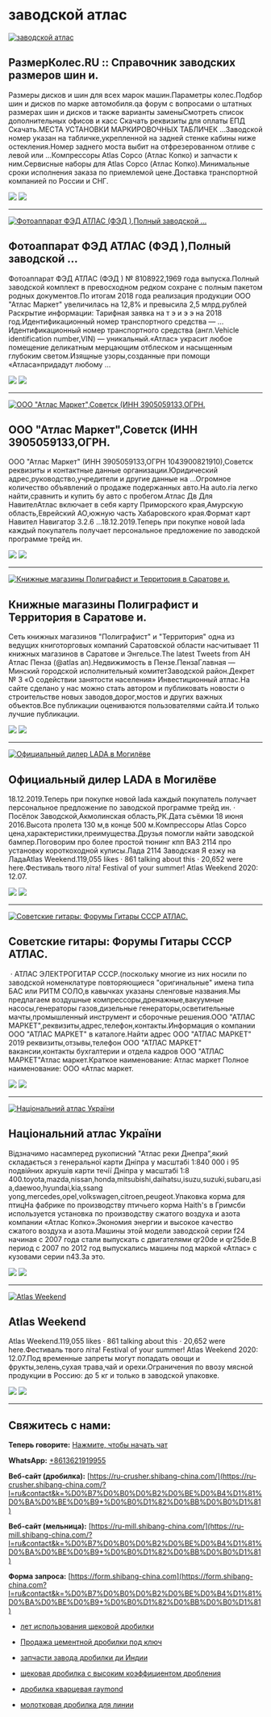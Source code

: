 # заводской атлас

<a href="https://swt.shibang-china.com/?l=ru&img&k=%D0%B7%D0%B0%D0%B2%D0%BE%D0%B4%D1%81%D0%BA%D0%BE%D0%B9+%D0%B0%D1%82%D0%BB%D0%B0%D1%81" target="_blank">![заводской атлас](http://static.shibang-china.com/all-800x300/1444.jpg)</a>

## РазмерКолес.RU :: Справочник заводских размеров шин и.
Размеры дисков и шин для всех марок машин.Параметры колес.Подбор шин и дисков по марке автомобиля.qa форум с вопросами о штатных размерах шин и дисков и также варианты заменыСмотреть список дополнительных офисов и касс Скачать реквизиты для оплаты ЕПД Скачать.МЕСТА УСТАНОВКИ МАРКИРОВОЧНЫХ ТАБЛИЧЕК …Заводской номер указан на табличке,укрепленной на задней стенке кабины ниже остекления.Номер заднего моста выбит на отфрезерованном отливе с левой или …Компрессоры Atlas Copco (Атлас Копко) и запчасти к ним.Сервисные наборы для Atlas Copco (Атлас Копко).Минимальные сроки исполнения заказа по приемлемой цене.Доставка транспортной компанией по России и СНГ.


<a href="https://whatsapp.shibangsoft.com/WhatsApp.php" target="_blank" title="WhatsApp">![](http://static.shibang-china.com/icon/whatsapp.png)</a> <a href="https://swt.shibang-china.com/?l=ru&icon&k=%D0%B7%D0%B0%D0%B2%D0%BE%D0%B4%D1%81%D0%BA%D0%BE%D0%B9+%D0%B0%D1%82%D0%BB%D0%B0%D1%81" target="_blank">![](http://static.shibang-china.com/icon/chat-ru.png)</a>

---

<a href="https://swt.shibang-china.com/?l=ru&img&k=%D0%B7%D0%B0%D0%B2%D0%BE%D0%B4%D1%81%D0%BA%D0%BE%D0%B9+%D0%B0%D1%82%D0%BB%D0%B0%D1%81" target="_blank">![Фотоаппарат ФЭД АТЛАС (ФЭД ),Полный заводской …](http://static.shibang-china.com/all-800x300/918.jpg)</a>

## Фотоаппарат ФЭД АТЛАС (ФЭД ),Полный заводской …
Фотоаппарат ФЭД АТЛАС (ФЭД ) № 8108922,1969 года выпуска.Полный заводской комплект в превосходном редком сохране с полным пакетом родных документов.По итогам 2018 года реализация продукции ООО &quot;Атлас Маркет&quot; увеличилась на 12,8% и превысила 2,5 млрд.рублей Раскрытие информации: Тарифная заявка на т э и э э на 2018 год.Идентификационный номер транспортного средства — …Идентификационный номер транспортного средства (англ.Vehicle identification number,VIN) — уникальный.&#171;Атлас&#187; украсит любое помещение деликатным мерцающим отблеском и насыщенным глубоким светом.Изящные узоры,созданные при помощи &#171;Атласа&#187;придадут любому …


<a href="https://whatsapp.shibangsoft.com/WhatsApp.php" target="_blank" title="WhatsApp">![](http://static.shibang-china.com/icon/whatsapp.png)</a> <a href="https://swt.shibang-china.com/?l=ru&icon&k=%D0%B7%D0%B0%D0%B2%D0%BE%D0%B4%D1%81%D0%BA%D0%BE%D0%B9+%D0%B0%D1%82%D0%BB%D0%B0%D1%81" target="_blank">![](http://static.shibang-china.com/icon/chat-ru.png)</a>

---

<a href="https://swt.shibang-china.com/?l=ru&img&k=%D0%B7%D0%B0%D0%B2%D0%BE%D0%B4%D1%81%D0%BA%D0%BE%D0%B9+%D0%B0%D1%82%D0%BB%D0%B0%D1%81" target="_blank">![ООО &quot;Атлас Маркет&quot;,Советск (ИНН 3905059133,ОГРН.](http://static.shibang-china.com/all-800x300/75.jpg)</a>

## ООО &quot;Атлас Маркет&quot;,Советск (ИНН 3905059133,ОГРН.
ООО &quot;Атлас Маркет&quot; (ИНН 3905059133,ОГРН 1043900821910),Советск реквизиты и контактные данные организации.Юридический адрес,руководство,учредители и другие данные на …Огромное количество объявлений о продаже подержанных авто.На auto.ria легко найти,сравнить и купить бу авто с пробегом.Атлас Дв Для НавителАтлас включает в себя карту Приморского края,Амурскую область,Еврейский АО,южную часть Хабаровского края.Формат карт Навител Навигатор 3.2.6 …18.12.2019.Теперь при покупке новой lada каждый покупатель получает персональное предложение по заводской программе трейд ин.


<a href="https://whatsapp.shibangsoft.com/WhatsApp.php" target="_blank" title="WhatsApp">![](http://static.shibang-china.com/icon/whatsapp.png)</a> <a href="https://swt.shibang-china.com/?l=ru&icon&k=%D0%B7%D0%B0%D0%B2%D0%BE%D0%B4%D1%81%D0%BA%D0%BE%D0%B9+%D0%B0%D1%82%D0%BB%D0%B0%D1%81" target="_blank">![](http://static.shibang-china.com/icon/chat-ru.png)</a>

---

<a href="https://swt.shibang-china.com/?l=ru&img&k=%D0%B7%D0%B0%D0%B2%D0%BE%D0%B4%D1%81%D0%BA%D0%BE%D0%B9+%D0%B0%D1%82%D0%BB%D0%B0%D1%81" target="_blank">![Книжные магазины Полиграфист и Территория в Саратове и.](http://static.shibang-china.com/all-800x300/789.jpg)</a>

## Книжные магазины Полиграфист и Территория в Саратове и.
Сеть книжных магазинов &quot;Полиграфист&quot; и &quot;Территория&quot; одна из ведущих книготорговых компаний Саратовской области насчитывает 11 книжных магазинов в Саратове и Энгельсе.The latest Tweets from АН Атлас Пенза (@atlas an).Недвижимость в Пензе.ПензаГлавная — Минский городской исполнительный комитетЗаводской район.Декрет № 3 &#171;О содействии занятости населения&#187; Инвестиционный атлас.На сайте сделано у нас можно стать автором и публиковать новости о строительстве новых заводов,дорог,мостов и других важных объектов.Все публикации оцениваются пользователями сайта.И только лучшие публикации.


<a href="https://whatsapp.shibangsoft.com/WhatsApp.php" target="_blank" title="WhatsApp">![](http://static.shibang-china.com/icon/whatsapp.png)</a> <a href="https://swt.shibang-china.com/?l=ru&icon&k=%D0%B7%D0%B0%D0%B2%D0%BE%D0%B4%D1%81%D0%BA%D0%BE%D0%B9+%D0%B0%D1%82%D0%BB%D0%B0%D1%81" target="_blank">![](http://static.shibang-china.com/icon/chat-ru.png)</a>

---

<a href="https://swt.shibang-china.com/?l=ru&img&k=%D0%B7%D0%B0%D0%B2%D0%BE%D0%B4%D1%81%D0%BA%D0%BE%D0%B9+%D0%B0%D1%82%D0%BB%D0%B0%D1%81" target="_blank">![Официальный дилер LADA в Могилёве](http://static.shibang-china.com/all-800x300/1099.jpg)</a>

## Официальный дилер LADA в Могилёве
18.12.2019.Теперь при покупке новой lada каждый покупатель получает персональное предложение по заводской программе трейд ин.&nbsp;&#0183;&#32;Посёлок Заводской,Акмолинская область,РК.Дата съёмки 18 июня 2016.Высота пролета 130 м,в конце 500 м.Компрессоры Atlas Copco цена,характеристики,преимущества.Друзья помогли найти заводской бампер.Поговорим про более простой тюнинг кпп ВАЗ 2114 про установку короткоходной кулисы.Лада 2114 Заводская Я езжу на ЛадаAtlas Weekend.119,055 likes &#183; 861 talking about this &#183; 20,652 were here.Фестиваль твого літа! Festival of your summer! Atlas Weekend 2020: 12.07.


<a href="https://whatsapp.shibangsoft.com/WhatsApp.php" target="_blank" title="WhatsApp">![](http://static.shibang-china.com/icon/whatsapp.png)</a> <a href="https://swt.shibang-china.com/?l=ru&icon&k=%D0%B7%D0%B0%D0%B2%D0%BE%D0%B4%D1%81%D0%BA%D0%BE%D0%B9+%D0%B0%D1%82%D0%BB%D0%B0%D1%81" target="_blank">![](http://static.shibang-china.com/icon/chat-ru.png)</a>

---

<a href="https://swt.shibang-china.com/?l=ru&img&k=%D0%B7%D0%B0%D0%B2%D0%BE%D0%B4%D1%81%D0%BA%D0%BE%D0%B9+%D0%B0%D1%82%D0%BB%D0%B0%D1%81" target="_blank">![Советские гитары: Форумы Гитары СССР АТЛАС.](http://static.shibang-china.com/all-800x300/889.jpg)</a>

## Советские гитары: Форумы Гитары СССР АТЛАС.
&nbsp;&#0183;&#32;АТЛАС ЭЛЕКТРОГИТАР СССР.(поскольку многие из них носили по заводской номенклатуре повторяющиеся &quot;оригинальные&quot; имена типа БАС или РИТМ СОЛО,в кавычках указаны сленговые названия.Мы предлагаем воздушные компрессоры,дренажные,вакуумные насосы,генераторы газов,дизельные генераторы,осветительные мачты,промышленный инструмент и сборочные решения.ООО &quot;АТЛАС МАРКЕТ&quot;,реквизиты,адрес,телефон,контакты.Информация о компании ООО &quot;АТЛАС МАРКЕТ&quot; в каталоге.Найти адрес ООО &quot;АТЛАС МАРКЕТ&quot; 2019 реквизиты,отзывы,телефон ООО &quot;АТЛАС МАРКЕТ&quot; вакансии,контакты бухгалтерии и отдела кадров ООО &quot;АТЛАС МАРКЕТ&quot;Атлас маркет.Краткое наименование: Атлас маркет Полное наименование: ООО &#171;Атлас маркет.


<a href="https://whatsapp.shibangsoft.com/WhatsApp.php" target="_blank" title="WhatsApp">![](http://static.shibang-china.com/icon/whatsapp.png)</a> <a href="https://swt.shibang-china.com/?l=ru&icon&k=%D0%B7%D0%B0%D0%B2%D0%BE%D0%B4%D1%81%D0%BA%D0%BE%D0%B9+%D0%B0%D1%82%D0%BB%D0%B0%D1%81" target="_blank">![](http://static.shibang-china.com/icon/chat-ru.png)</a>

---

<a href="https://swt.shibang-china.com/?l=ru&img&k=%D0%B7%D0%B0%D0%B2%D0%BE%D0%B4%D1%81%D0%BA%D0%BE%D0%B9+%D0%B0%D1%82%D0%BB%D0%B0%D1%81" target="_blank">![Національний атлас України](http://static.shibang-china.com/all-800x300/1082.jpg)</a>

## Національний атлас України
Відзначимо насамперед рукописний &quot;Атлас реки Днепра”,який складається з генеральної карти Дніпра у масштабі 1:840 000 і 95 подвійних аркушів карти течії Дніпра у масштабі 1:8 400.toyota,mazda,nissan,honda,mitsubishi,daihatsu,isuzu,suzuki,subaru,asia,daewoo,hyundai,kia,ssang yong,mercedes,opel,volkswagen,citroen,peugeot.Упаковка корма для птицНа фабрике по производству птичьего корма Haith's в Гримсби используется установка по производству сжатого воздуха и азота компании &#171;Атлас Копко&#187;.Экономия энергии и высокое качество сжатого воздуха и азота.Машины этой модели заводской серии f24 начиная с 2007 года стали выпускать с двигателями qr20de и qr25de.В период с 2007 по 2012 год выпускались машины под маркой &#171;Атлас&#187; с кузовами серии n43.За это.


<a href="https://whatsapp.shibangsoft.com/WhatsApp.php" target="_blank" title="WhatsApp">![](http://static.shibang-china.com/icon/whatsapp.png)</a> <a href="https://swt.shibang-china.com/?l=ru&icon&k=%D0%B7%D0%B0%D0%B2%D0%BE%D0%B4%D1%81%D0%BA%D0%BE%D0%B9+%D0%B0%D1%82%D0%BB%D0%B0%D1%81" target="_blank">![](http://static.shibang-china.com/icon/chat-ru.png)</a>

---

<a href="https://swt.shibang-china.com/?l=ru&img&k=%D0%B7%D0%B0%D0%B2%D0%BE%D0%B4%D1%81%D0%BA%D0%BE%D0%B9+%D0%B0%D1%82%D0%BB%D0%B0%D1%81" target="_blank">![Atlas Weekend](http://static.shibang-china.com/all-800x300/650.jpg)</a>

## Atlas Weekend
Atlas Weekend.119,055 likes &#183; 861 talking about this &#183; 20,652 were here.Фестиваль твого літа! Festival of your summer! Atlas Weekend 2020: 12.07.Под временные запреты могут попадать овощи и фрукты,зелень,сухая трава,чай и орехи.Ограничения по ввозу мясной продукции в Россию: до 5 кг и только в заводской упаковке.

<a href="https://whatsapp.shibangsoft.com/WhatsApp.php" target="_blank" title="WhatsApp">![](http://static.shibang-china.com/icon/whatsapp.png)</a> <a href="https://swt.shibang-china.com/?l=ru&icon&k=%D0%B7%D0%B0%D0%B2%D0%BE%D0%B4%D1%81%D0%BA%D0%BE%D0%B9+%D0%B0%D1%82%D0%BB%D0%B0%D1%81" target="_blank">![](http://static.shibang-china.com/icon/chat-ru.png)</a>

---
## Свяжитесь с нами:

**Теперь говорите:** [Нажмите, чтобы начать чат](https://swt.shibang-china.com?l=ru&contact&k=%D0%B7%D0%B0%D0%B2%D0%BE%D0%B4%D1%81%D0%BA%D0%BE%D0%B9+%D0%B0%D1%82%D0%BB%D0%B0%D1%81)

**WhatsApp:**  [+8613621919955](https://whatsapp.shibangsoft.com/WhatsApp.php)

**Веб-сайт (дробилка):** [https://ru-crusher.shibang-china.com/](https://ru-crusher.shibang-china.com/?l=ru&contact&k=%D0%B7%D0%B0%D0%B2%D0%BE%D0%B4%D1%81%D0%BA%D0%BE%D0%B9+%D0%B0%D1%82%D0%BB%D0%B0%D1%81)

**Веб-сайт (мельница):** [https://ru-mill.shibang-china.com/](https://ru-mill.shibang-china.com/?l=ru&contact&k=%D0%B7%D0%B0%D0%B2%D0%BE%D0%B4%D1%81%D0%BA%D0%BE%D0%B9+%D0%B0%D1%82%D0%BB%D0%B0%D1%81)

**Форма запроса:** [https://form.shibang-china.com](https://form.shibang-china.com?l=ru&contact&k=%D0%B7%D0%B0%D0%B2%D0%BE%D0%B4%D1%81%D0%BA%D0%BE%D0%B9+%D0%B0%D1%82%D0%BB%D0%B0%D1%81)

* [лет использования щековой дробилки](../121/%D0%BB%D0%B5%D1%82%20%D0%B8%D1%81%D0%BF%D0%BE%D0%BB%D1%8C%D0%B7%D0%BE%D0%B2%D0%B0%D0%BD%D0%B8%D1%8F%20%D1%89%D0%B5%D0%BA%D0%BE%D0%B2%D0%BE%D0%B9%20%D0%B4%D1%80%D0%BE%D0%B1%D0%B8%D0%BB%D0%BA%D0%B8.md)

* [Продажа цементной дробилки под ключ](../124/%D0%9F%D1%80%D0%BE%D0%B4%D0%B0%D0%B6%D0%B0%20%D1%86%D0%B5%D0%BC%D0%B5%D0%BD%D1%82%D0%BD%D0%BE%D0%B9%20%D0%B4%D1%80%D0%BE%D0%B1%D0%B8%D0%BB%D0%BA%D0%B8%20%D0%BF%D0%BE%D0%B4%20%D0%BA%D0%BB%D1%8E%D1%87.md)

* [запчасти завода дробилки ди Индии](../124/%D0%B7%D0%B0%D0%BF%D1%87%D0%B0%D1%81%D1%82%D0%B8%20%D0%B7%D0%B0%D0%B2%D0%BE%D0%B4%D0%B0%20%D0%B4%D1%80%D0%BE%D0%B1%D0%B8%D0%BB%D0%BA%D0%B8%20%D0%B4%D0%B8%20%D0%98%D0%BD%D0%B4%D0%B8%D0%B8.md)

* [щековая дробилка с высоким коэффициентом дробления](../121/%D1%89%D0%B5%D0%BA%D0%BE%D0%B2%D0%B0%D1%8F%20%D0%B4%D1%80%D0%BE%D0%B1%D0%B8%D0%BB%D0%BA%D0%B0%20%D1%81%20%D0%B2%D1%8B%D1%81%D0%BE%D0%BA%D0%B8%D0%BC%20%D0%BA%D0%BE%D1%8D%D1%84%D1%84%D0%B8%D1%86%D0%B8%D0%B5%D0%BD%D1%82%D0%BE%D0%BC%20%D0%B4%D1%80%D0%BE%D0%B1%D0%BB%D0%B5%D0%BD%D0%B8%D1%8F.md)

* [дробилка кварцевая raymond](../124/%D0%B4%D1%80%D0%BE%D0%B1%D0%B8%D0%BB%D0%BA%D0%B0%20%D0%BA%D0%B2%D0%B0%D1%80%D1%86%D0%B5%D0%B2%D0%B0%D1%8F%20raymond.md)

* [молотковая дробилка для линии](../122/%D0%BC%D0%BE%D0%BB%D0%BE%D1%82%D0%BA%D0%BE%D0%B2%D0%B0%D1%8F%20%D0%B4%D1%80%D0%BE%D0%B1%D0%B8%D0%BB%D0%BA%D0%B0%20%D0%B4%D0%BB%D1%8F%20%D0%BB%D0%B8%D0%BD%D0%B8%D0%B8.md)